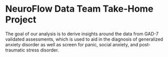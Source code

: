 # NeuroFlow Data Team Take-Home Project

The goal of our analysis is to derive insights around the data from GAD-7 validated assessments, which is used to aid in the diagnosis of generalized anxiety disorder as well as screen for panic, social anxiety, and post-traumatic stress disorder.
